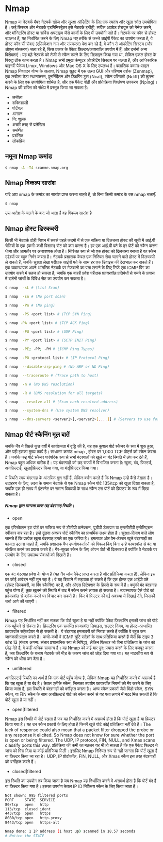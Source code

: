# Nmap

Nmap या नेटवर्क मैपर नेटवर्क खोज और सुरक्षा ऑडिटिंग के लिए एक स्वतंत्र और खुला स्रोत उपयोगिता है। कई सिस्टम और नेटवर्क एडमिनिस्ट्रेटर इसे नेटवर्क इन्वेंट्री, सर्विस अपग्रेड शेड्यूल को मैनेज करने, और मॉनिटरिंग होस्ट या सर्विस अपटाइम जैसे कार्यों के लिए भी उपयोगी पाते हैं। नेटवर्क पर कौन से होस्ट उपलब्ध हैं, यह निर्धारित करने के लिए Nmap नए तरीके से कच्चे आईपी पैकेट का उपयोग करता है, वे होस्ट कौन सी सेवाएं (एप्लिकेशन नाम और संस्करण) पेश कर रहे हैं, वे कौन से ऑपरेटिंग सिस्टम (और ओएस संस्करण) चला रहे हैं, किस प्रकार के पैकेट फ़िल्टर/फ़ायरवॉल उपयोग में हैं, और दर्जनों अन्य विशेषताएं। यह बड़े नेटवर्क को तेजी से स्कैन करने के लिए डिज़ाइन किया गया था, लेकिन एकल होस्ट के विरुद्ध ठीक काम करता है। Nmap सभी प्रमुख कंप्यूटर ऑपरेटिंग सिस्टम पर चलता है, और आधिकारिक बाइनरी पैकेज Linux, Windows और Mac OS X के लिए उपलब्ध हैं। क्लासिक कमांड-लाइन Nmap निष्पादन योग्य के अलावा, Nmap सुइट में एक उन्नत GUI और परिणाम दर्शक (Zenmap), एक लचीला डेटा स्थानांतरण, पुनर्निर्देशन और डिबगिंग टूल (Ncat), स्कैन परिणामों (Ndiff) की तुलना करने के लिए एक उपयोगिता शामिल है, और एक पैकेट पीढ़ी और प्रतिक्रिया विश्लेषण उपकरण (Nping)। Nmap की शक्ति को संक्षेप में प्रस्तुत किया जा सकता है:

- लचीला
- शक्तिशाली
- पोर्टेबल
- आसान
- नि: शुल्क
- अच्छी तरह से प्रलेखित
- समर्थित
- प्रशंसित
- लोकप्रिय

## नमूना Nmap कमांड

```sh
$ nmap -A -T4 scanme.nmap.org
```
## Nmap विकल्प सारांश

यदि आप nmap के कमांड का सारांश प्राप्त करना चाहते हैं, तो बिना किसी कमांड के बस nmap चलाएँ:

```sh
$ nmap
```
उस आदेश के चलने के बाद जो आता है वह विकल्प सारांश है

## Nmap होस्ट डिस्कवरी

किसी भी नेटवर्क टोही मिशन में सबसे पहले कदमों में से एक सक्रिय या दिलचस्प होस्ट की सूची में आई.पी श्रेणियों के एक (कभी-कभी विशाल) सेट को कम करना है। हर एक आई.पी पते के हर पोर्ट को स्कैन करना धीमा और आमतौर पर अनावश्यक होता है। निश्चित रूप से जो एक होस्ट को दिलचस्प बनाता है वह स्कैन उद्देश्यों पर बहुत निर्भर करता है। नेटवर्क प्रशासक केवल एक निश्चित सेवा चलाने वाले होस्ट में दिलचस्पी ले सकते हैं, जबकि सुरक्षा लेखा परीक्षक आईपी पते के साथ हर एक डिवाइस की देखभाल कर सकते हैं। एक व्यवस्थापक अपने आंतरिक नेटवर्क पर मेजबानों का पता लगाने के लिए सिर्फ एक ICMP पिंग का उपयोग करने में सहज हो सकता है, जबकि एक बाहरी प्रवेश परीक्षक फ़ायरवॉल प्रतिबंधों से बचने के प्रयास में दर्जनों जांचों के विविध सेट का उपयोग कर सकता है।

```sh
$ nmap  -sL # (List Scan)

$ nmap  -sn # (No port scan)

$ nmap  -Pn # (No ping)

$ nmap  -PS <port list> # (TCP SYN Ping)

$ nmap -PA <port list> # (TCP ACK Ping)

$ nmap  -PU <port list> # (UDP Ping)

$ nmap  -PY <port list> # (SCTP INIT Ping)

$ nmap  -PE; -PP; -PM # (ICMP Ping Types)

$ nmap  -PO <protocol list> # (IP Protocol Ping)

$ nmap  --disable-arp-ping # (No ARP or ND Ping)

$ nmap  --traceroute # (Trace path to host)

$ nmap  -n # (No DNS resolution)

$ nmap  -R # (DNS resolution for all targets)

$ nmap  --resolve-all # (Scan each resolved address)

$ nmap  --system-dns # (Use system DNS resolver)

$ nmap  --dns-servers <server1>[,<server2>[,...]] # (Servers to use for reverse DNS queries)

```

## Nmap पोर्ट स्कैनिंग मूल बातें 

जबकि नैंप ने पिछले कुछ वर्षों में कार्यक्षमता में वृद्धि की है, यह एक कुशल पोर्ट स्कैनर के रूप में शुरू हुआ, और यही इसका मुख्य कार्य है। साधारण कमांड nmap <target>, होस्ट <target> पर 1,000 TCP पोर्ट्स को स्कैन करता है। जबकि कई पोर्ट स्कैनर पारंपरिक रूप से सभी बंदरगाहों को खुले या बंद स्थिति में लंप कर देते हैं, Nmap बहुत अधिक बारीक है। यह बंदरगाहों को छह राज्यों में विभाजित करता है: खुला, बंद, फ़िल्टर्ड, अनफ़िल्टर्ड, खुला|फ़िल्टर किया गया, या बंद|फ़िल्टर किया गया।

ये स्थिति स्वयं बंदरगाह के आंतरिक गुण नहीं हैं, लेकिन वर्णन करते हैं कि Nmap उन्हें कैसे देखता है। उदाहरण के लिए, लक्ष्य के समान नेटवर्क से एक Nmap स्कैन पोर्ट 135/tcp को खुला दिखा सकता है, जबकि एक ही समय में इंटरनेट पर समान विकल्पों के साथ स्कैन उस पोर्ट को फ़िल्टर के रूप में दिखा सकता है।

##### Nmap द्वारा मान्यता प्राप्त छह बंदरगाह स्थिति।

- open

एक एप्लिकेशन इस पोर्ट पर सक्रिय रूप से टीसीपी कनेक्शन, यूडीपी डेटाग्राम या एससीटीपी एसोसिएशन स्वीकार कर रहा है। इन्हें ढूंढना अक्सर पोर्ट स्कैनिंग का प्राथमिक लक्ष्य होता है। सुरक्षा-दिमाग वाले लोग जानते हैं कि प्रत्येक खुला बंदरगाह हमले का एक जरिया है। हमलावर और पेन-टेस्टर खुले बंदरगाहों का फायदा उठाना चाहते हैं, जबकि प्रशासक वैध उपयोगकर्ताओं को विफल किए बिना उन्हें फायरवॉल से बंद या संरक्षित करने का प्रयास करते हैं। गैर-सुरक्षा स्कैन के लिए ओपन पोर्ट भी दिलचस्प हैं क्योंकि वे नेटवर्क पर उपयोग के लिए उपलब्ध सेवाओं को दिखाते हैं।

- closed

एक बंद बंदरगाह प्रवेश के योग्य है (यह नैंप जांच पैकेट प्राप्त करता है और प्रतिक्रिया करता है), लेकिन इस पर कोई आवेदन नहीं सुन रहा है। वे यह दिखाने में सहायक हो सकते हैं कि एक होस्ट एक आईपी पते (होस्ट डिस्कवरी, या पिंग स्कैनिंग) पर है, और ओएस डिटेक्शन के हिस्से के रूप में है। क्युंकी बंद बंदरगाह पहुंच योग्य हैं, कुछ खुलने की स्थिति में बाद में स्कैन करने लायक हो सकता है। व्यवस्थापक ऐसे पोर्ट को फ़ायरवॉल से ब्लॉक करने पर विचार कर सकते हैं। फिर वे फ़िल्टर की गई अवस्था में दिखाई देंगे, जिसकी चर्चा आगे की जाएगी।

- filtered

Nmap यह निर्धारित नहीं कर सकता कि पोर्ट खुला है या नहीं क्योंकि पैकेट फ़िल्टरिंग इसकी जांच को पोर्ट तक पहुँचने से रोकता है। फ़िल्टरिंग एक समर्पित फ़ायरवॉल डिवाइस, राउटर नियम, या होस्ट-आधारित फ़ायरवॉल सॉफ़्टवेयर से हो सकती है। ये बंदरगाह हमलावरों को निराश करते हैं क्योंकि वे बहुत कम जानकारी प्रदान करते हैं। कभी-कभी वे ICMP त्रुटि संदेशों के साथ प्रतिक्रिया करते हैं जैसे कि टाइप 3 कोड 13 (गंतव्य अगम्य: संचार प्रशासनिक रूप से निषिद्ध), लेकिन फिल्टर जो बिना प्रतिक्रिया के जांच को छोड़ देते हैं, वे कहीं अधिक सामान्य हैं। यह Nmap को कई बार पुन: प्रयास करने के लिए मजबूर करता है, जब फ़िल्टरिंग के बजाय नेटवर्क की भीड़ के कारण जांच को छोड़ दिया गया था। यह नाटकीय रूप से स्कैन को धीमा कर देता है।

- unfiltered

अनफ़िल्टर्ड स्थिति का अर्थ है कि एक पोर्ट पहुँच योग्य है, लेकिन Nmap यह निर्धारित करने में असमर्थ है कि यह खुला है या बंद है। केवल एसीके स्कैन, जिसका उपयोग फ़ायरवॉल नियमों को मैप करने के लिए किया जाता है, इस स्थिति में बंदरगाहों को वर्गीकृत करता है। अन्य स्कैन प्रकारों जैसे विंडो स्कैन, SYN स्कैन, या FIN स्कैन के साथ अनफ़िल्टर्ड पोर्ट को स्कैन करने से यह पता लगाने में मदद मिल सकती है कि पोर्ट खुला है या नहीं।

- open|filtered

Nmap इस स्थिति में पोर्ट रखता है जब यह निर्धारित करने में असमर्थ होता है कि पोर्ट खुला है या फ़िल्टर किया गया है। यह उन स्कैन प्रकारों के लिए होता है जिनमें खुले पोर्ट कोई प्रतिक्रिया नहीं देते हैं। The lack of response could also mean that a packet filter dropped the probe or any response it elicited. So Nmap does not know for sure whether the port is open or being filtered. The UDP, IP protocol, FIN, NULL, and Xmas scans classify ports this way. प्रतिक्रिया की कमी का मतलब यह भी हो सकता है कि एक पैकेट फिल्टर ने जांच को गिरा दिया या कोई प्रतिक्रिया मिली। इसलिए Nmap निश्चित रूप से नहीं जानता कि पोर्ट खुला है या फ़िल्टर किया जा रहा है। UDP, IP प्रोटोकॉल, FIN, NULL, और Xmas स्कैन इस तरह बंदरगाहों को वर्गीकृत करते हैं।

- closed|filtered

इस स्थिति का उपयोग तब किया जाता है जब Nmap यह निर्धारित करने में असमर्थ होता है कि पोर्ट बंद है या फ़िल्टर किया गया है। इसका उपयोग केवल IP ID निष्क्रिय स्कैन के लिए किया जाता है।

```sh
Not shown: 995 filtered ports
PORT     STATE  SERVICE
80/tcp   open   http
113/tcp  closed ident
443/tcp  open   https
8080/tcp open   http-proxy
8443/tcp open   https-alt

Nmap done: 1 IP address (1 host up) scanned in 18.57 seconds
# Notice the STATE
```
